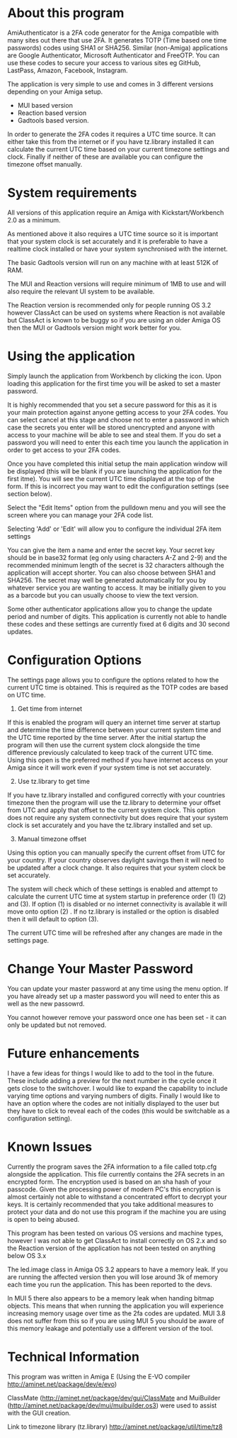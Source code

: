 # About this program
AmiAuthenticator is a 2FA code generator for the Amiga compatible with many sites out there that use 2FA. It generates TOTP (Time based one time passwords) codes using SHA1 or SHA256. Similar (non-Amiga) applications are Google Authenticator, Microsoft Authenticator and  FreeOTP. You can use these codes to secure your access to various sites eg GitHub, LastPass, Amazon, Facebook, Instagram.

The application is very simple to use and comes in 3 different versions depending on your Amiga setup.

* MUI based version 
* Reaction based version
* Gadtools based version.

In order to generate the 2FA codes it requires a UTC time source. It can either take this from the internet or if you have tz.library installed it can calculate the current UTC time based on your current timezone settings and clock. Finally if neither of these are available you can configure the timezone offset manually.

# System requirements
All versions of this application require an Amiga with Kickstart/Workbench 2.0 as a minimum. 

As mentioned above it also requires a UTC time source so it is important that your system clock is set accurately and it is preferable to have a realtime clock installed or have your system synchronised with the internet.

The basic Gadtools version will run on any machine with at least 512K of RAM.

The MUI and Reaction versions will require minimum of 1MB to use and will also require the relevant UI system to be available. 

The Reaction version is recommended only for people running OS 3.2 however ClassAct can be used on systems where Reaction is not available but ClassAct is known to be buggy so if you are using an older Amiga OS then the MUI or Gadtools version might work better for you.

# Using the application
Simply launch the application from Workbench by clicking the icon.  Upon loading this application for the first time you will be asked to set a master password.


It is highly recommended that you set a secure password for this as it is your main protection against anyone getting access to your 2FA codes. You can select cancel at this stage and choose not to enter a password in which case the secrets you enter will be stored unencrypted and anyone with access to your machine will be able to see and steal them. If you do set a password you will need to enter this each time you launch the application in order to get access to your 2FA codes.

Once you have completed this initial setup the main application window will be displayed (this will be blank if you are launching the application for the first itme). You will see the current UTC time displayed at the top of the form. If this is incorrect you may want to edit the configuration settings (see section below).

Select the "Edit Items" option from the pulldown menu and you will see the screen where you can manage your 2FA code list.



Selecting 'Add' or 'Edit' will allow you to configure the individual 2FA item settings

 

You can give the item a name and enter the secret key.  Your secret key should be in base32 format (eg only using characters A-Z and 2-9) and the recommended minimum length of the secret is 32 characters although the application will accept shorter. You can also choose between SHA1 and SHA256. The secret may well be generated automatically for you by whatever service you are wanting to access.  It may be initially given to you as a barcode but you can usually choose to view the text version.

Some other authenticator applications allow you to change the update period and number of digits. This application is currently not able to handle these codes and these settings are currently fixed at 6 digits and 30 second updates. 

# Configuration Options
The settings page allows you to configure the options related to how the current UTC time is obtained. This is required as the TOTP codes are based on UTC time.



1) Get time from internet

If this is enabled the program will query an internet time server at startup and determine the time difference between your current system time and the UTC time reported by the time server. After the initial startup the program will then use the current system clock alongside the time difference previously calculated to keep track of the current UTC time. Using this open is the preferred method if you have internet access on your Amiga since it will work even if your system time is not set accurately.

2) Use tz.library to get time

If you have tz.library installed and configured correctly with your countries timezone then the program will use the tz.library to determine your offset from UTC and apply that offset to the current system clock. This option does not require any system connectivity but does require that your system clock is set accurately and you have the tz.library installed and set up.

3) Manual timezone offset

Using this option you can manually specify the current offset from UTC for your country. If your country observes daylight savings then it will need to be updated after a clock change. It also requires that your system clock be set accurately.

The system will check which of these settings is enabled and attempt to calculate the current UTC time at system startup in preference order (1) (2) and (3). If option (1) is disabled or no internet connectivity is available it will move onto option (2) . If no tz.library is installed or the option is disabled then it will default to option (3).

The current UTC time will be refreshed after any changes are made in the settings page.

# Change Your Master Password
You can update your master password at any time using the menu option. If you have already set up a master password you will need to enter this as well as the new passowrd.


You cannot however remove your password once one has been set - it can only be updated but not removed.

# Future enhancements
I have a few ideas for things I would like to add to the tool in the future. These include adding a preview for the next number in the cycle once it gets close to the switchover. I would like to expand the capability to include varying time options and varying numbers of digits. Finally I would like to have an option where the codes are not initially displayed to the user but they have to click to reveal each of the codes (this would be switchable as a configuration setting).

# Known Issues
Currently the program saves the 2FA information to a file called totp.cfg alongside the application. This file currently contains the 2FA secrets in an encrypted form. The encryption used is based on an sha hash of your passcode. Given the processing power of modern PC's this encryption is almost certainly not able to withstand a concentrated effort to decrypt your keys. It is certainly recommended that you take additional measures to protect your data and do not use this program if the machine you are using is open to being abused.

This program has been tested on various OS versions and machine types, however I was not able to get ClassAct to install correctly on OS 2.x and so the Reaction version of the application has not been tested on anything below OS 3.x

The led.image class in Amiga OS 3.2 appears to have a memory leak. If you are running the affected version then you will lose around 3k of memory each time you run the application. This has been reported to the devs.

In MUI 5 there also appears to be a memory leak when handing bitmap objects. This means that when running the application you will experience increasing memory usage over time as the 2fa codes are updated. MUI 3.8 does not suffer from this so if you are using MUI 5 you should be aware of this memory leakage and potentially use a different version of the tool.

# Technical Information
This program was written in Amiga E  (Using the E-VO compiler http://aminet.net/package/dev/e/evo)

ClassMate (http://aminet.net/package/dev/gui/ClassMate and MuiBuilder (http://aminet.net/package/dev/mui/muibuilder.os3) were used to assist with the GUI creation.

Link to timezone library (tz.library) http://aminet.net/package/util/time/tz8
